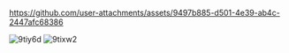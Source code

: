 




https://github.com/user-attachments/assets/9497b885-d501-4e39-ab4c-2447afc68386

![9tiy6d](https://github.com/user-attachments/assets/fe64c847-b149-4642-87c7-934b8389d8f7)
![9tixw2](https://github.com/user-attachments/assets/baa737e2-7292-4ca9-a183-3181e81cffa2)
